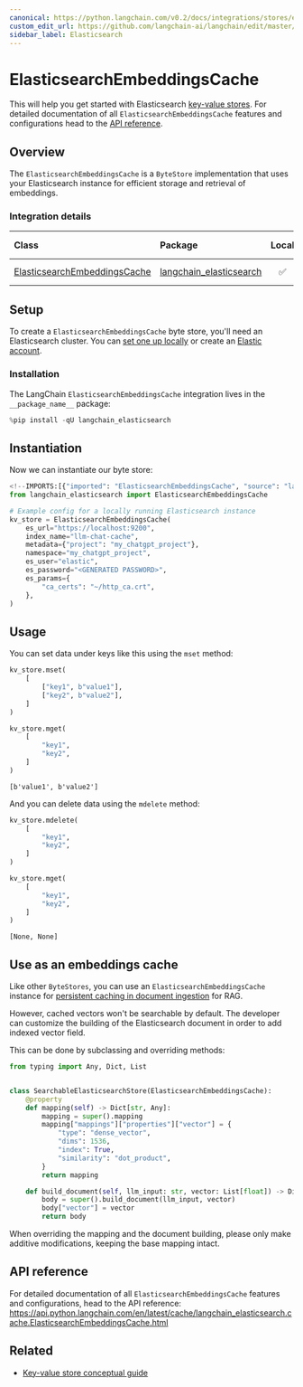 ```yaml
---
canonical: https://python.langchain.com/v0.2/docs/integrations/stores/elasticsearch/
custom_edit_url: https://github.com/langchain-ai/langchain/edit/master/docs/docs/integrations/stores/elasticsearch.ipynb
sidebar_label: Elasticsearch
---
```


# ElasticsearchEmbeddingsCache

This will help you get started with Elasticsearch [key-value stores](/docs/concepts/#key-value-stores). For detailed documentation of all `ElasticsearchEmbeddingsCache` features and configurations head to the [API reference](https://api.python.langchain.com/en/latest/cache/langchain_elasticsearch.cache.ElasticsearchEmbeddingsCache.html).

## Overview

The `ElasticsearchEmbeddingsCache` is a `ByteStore` implementation that uses your Elasticsearch instance for efficient storage and retrieval of embeddings.

### Integration details

| Class | Package | Local | JS support | Package downloads | Package latest |
| :--- | :--- | :---: | :---: |  :---: | :---: |
| [ElasticsearchEmbeddingsCache](https://api.python.langchain.com/en/latest/cache/langchain_elasticsearch.cache.ElasticsearchEmbeddingsCache.html) | [langchain_elasticsearch](https://api.python.langchain.com/en/latest/elasticsearch_api_reference.html) | ✅ | ❌ | ![PyPI - Downloads](https://img.shields.io/pypi/dm/langchain_elasticsearch?style=flat-square&label=%20) | ![PyPI - Version](https://img.shields.io/pypi/v/langchain_elasticsearch?style=flat-square&label=%20) |

## Setup

To create a `ElasticsearchEmbeddingsCache` byte store, you'll need an Elasticsearch cluster. You can [set one up locally](https://www.elastic.co/downloads/elasticsearch) or create an [Elastic account](https://www.elastic.co/elasticsearch).

### Installation

The LangChain `ElasticsearchEmbeddingsCache` integration lives in the `__package_name__` package:

```python
%pip install -qU langchain_elasticsearch
```

## Instantiation

Now we can instantiate our byte store:

```python
<!--IMPORTS:[{"imported": "ElasticsearchEmbeddingsCache", "source": "langchain_elasticsearch", "docs": "https://api.python.langchain.com/en/latest/cache/langchain_elasticsearch.cache.ElasticsearchEmbeddingsCache.html", "title": "ElasticsearchEmbeddingsCache"}]-->
from langchain_elasticsearch import ElasticsearchEmbeddingsCache

# Example config for a locally running Elasticsearch instance
kv_store = ElasticsearchEmbeddingsCache(
    es_url="https://localhost:9200",
    index_name="llm-chat-cache",
    metadata={"project": "my_chatgpt_project"},
    namespace="my_chatgpt_project",
    es_user="elastic",
    es_password="<GENERATED PASSWORD>",
    es_params={
        "ca_certs": "~/http_ca.crt",
    },
)
```

## Usage

You can set data under keys like this using the `mset` method:

```python
kv_store.mset(
    [
        ["key1", b"value1"],
        ["key2", b"value2"],
    ]
)

kv_store.mget(
    [
        "key1",
        "key2",
    ]
)
```

```output
[b'value1', b'value2']
```

And you can delete data using the `mdelete` method:

```python
kv_store.mdelete(
    [
        "key1",
        "key2",
    ]
)

kv_store.mget(
    [
        "key1",
        "key2",
    ]
)
```

```output
[None, None]
```

## Use as an embeddings cache

Like other `ByteStores`, you can use an `ElasticsearchEmbeddingsCache` instance for [persistent caching in document ingestion](/docs/how_to/caching_embeddings/) for RAG.

However, cached vectors won't be searchable by default. The developer can customize the building of the Elasticsearch document in order to add indexed vector field.

This can be done by subclassing and overriding methods:

```python
from typing import Any, Dict, List


class SearchableElasticsearchStore(ElasticsearchEmbeddingsCache):
    @property
    def mapping(self) -> Dict[str, Any]:
        mapping = super().mapping
        mapping["mappings"]["properties"]["vector"] = {
            "type": "dense_vector",
            "dims": 1536,
            "index": True,
            "similarity": "dot_product",
        }
        return mapping

    def build_document(self, llm_input: str, vector: List[float]) -> Dict[str, Any]:
        body = super().build_document(llm_input, vector)
        body["vector"] = vector
        return body
```

When overriding the mapping and the document building, please only make additive modifications, keeping the base mapping intact.

## API reference

For detailed documentation of all `ElasticsearchEmbeddingsCache` features and configurations, head to the API reference: https://api.python.langchain.com/en/latest/cache/langchain_elasticsearch.cache.ElasticsearchEmbeddingsCache.html

## Related

- [Key-value store conceptual guide](/docs/concepts/#key-value-stores)